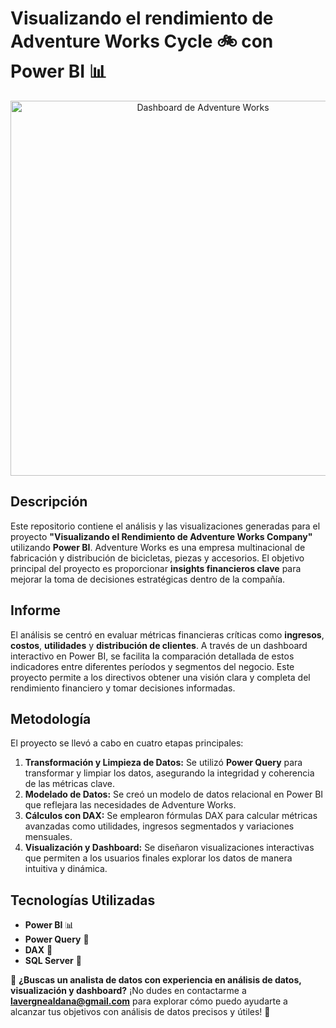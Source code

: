 # Visualizando el rendimiento de Adventure Works Cycle 🚲 con Power BI 📊

<div align="center">
  <img src="images/dashboard-screenshot.png" alt="Dashboard de Adventure Works" width="600"/>
</div>

## Descripción

Este repositorio contiene el análisis y las visualizaciones generadas para el proyecto **"Visualizando el Rendimiento de Adventure Works Company"** utilizando **Power BI**. Adventure Works es una empresa multinacional de fabricación y distribución de bicicletas, piezas y accesorios. El objetivo principal del proyecto es proporcionar **insights financieros clave** para mejorar la toma de decisiones estratégicas dentro de la compañía.

## Informe

El análisis se centró en evaluar métricas financieras críticas como **ingresos**, **costos**, **utilidades** y **distribución de clientes**. A través de un dashboard interactivo en Power BI, se facilita la comparación detallada de estos indicadores entre diferentes períodos y segmentos del negocio. Este proyecto permite a los directivos obtener una visión clara y completa del rendimiento financiero y tomar decisiones informadas.

## Metodología

El proyecto se llevó a cabo en cuatro etapas principales:

1. **Transformación y Limpieza de Datos:** Se utilizó **Power Query** para transformar y limpiar los datos, asegurando la integridad y coherencia de las métricas clave.
2. **Modelado de Datos:** Se creó un modelo de datos relacional en Power BI que reflejara las necesidades de Adventure Works.
3. **Cálculos con DAX:** Se emplearon fórmulas DAX para calcular métricas avanzadas como utilidades, ingresos segmentados y variaciones mensuales.
4. **Visualización y Dashboard:** Se diseñaron visualizaciones interactivas que permiten a los usuarios finales explorar los datos de manera intuitiva y dinámica.

## Tecnologías Utilizadas

- **Power BI** 📊
- **Power Query** 🧹
- **DAX** 🧠
- **SQL Server** 💾

💼 **¿Buscas un analista de datos con experiencia en análisis de datos, visualización y dashboard?** ¡No dudes en contactarme a **lavergnealdana@gmail.com** para explorar cómo puedo ayudarte a alcanzar tus objetivos con análisis de datos precisos y útiles! 📩
